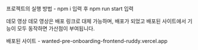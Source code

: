 프로젝트의 실행 방법 - npm i 입력 후 npm run start 입력

데모 영상
데모 영상은 배포 링크로 대체 가능하며, 배포가 되었고 배포된 사이트에서 기능이 모두 동작하면 가산점이 부여됩니다.

배포된 사이트 - wanted-pre-onboarding-frontend-ruddy.vercel.app
